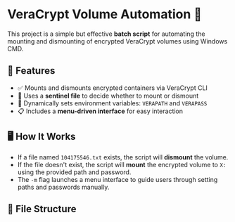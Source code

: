 # VeraCrypt Volume Automation 🔐

This project is a simple but effective **batch script** for automating the mounting and dismounting of encrypted VeraCrypt volumes using Windows CMD.

## 🚀 Features

- ✅ Mounts and dismounts encrypted containers via VeraCrypt CLI
- 🔄 Uses a **sentinel file** to decide whether to mount or dismount
- 🔐 Dynamically sets environment variables: `VERAPATH` and `VERAPASS`
- 📋 Includes a **menu-driven interface** for easy interaction

## 🖥️ How It Works

- If a file named `104175546.txt` exists, the script will **dismount** the volume.
- If the file doesn't exist, the script will **mount** the encrypted volume to `X:` using the provided path and password.
- The `-m` flag launches a menu interface to guide users through setting paths and passwords manually.

## 📂 File Structure


